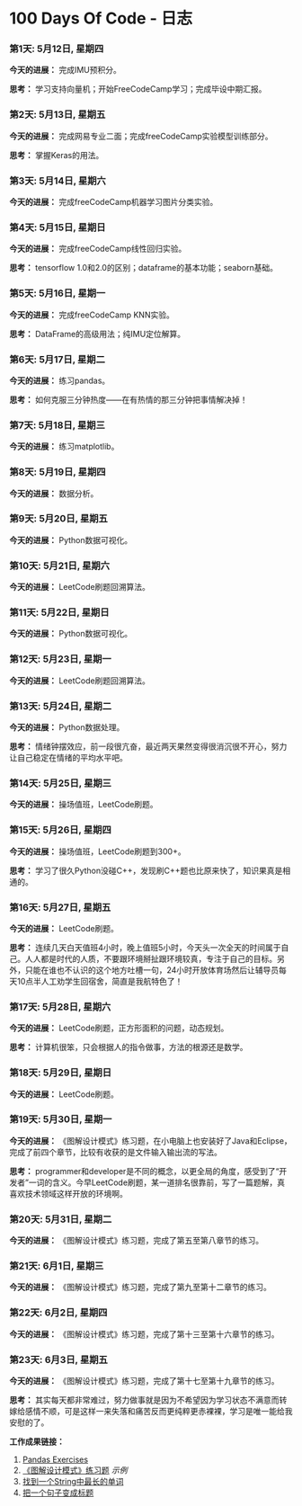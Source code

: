 # 100 Days Of Code - 日志

### 第1天: 5月12日, 星期四

**今天的进展：** 完成IMU预积分。

**思考：** 学习支持向量机；开始FreeCodeCamp学习；完成毕设中期汇报。

### 第2天: 5月13日, 星期五

**今天的进展：** 完成网易专业二面；完成freeCodeCamp实验模型训练部分。

**思考：** 掌握Keras的用法。

### 第3天: 5月14日, 星期六

**今天的进展：** 完成freeCodeCamp机器学习图片分类实验。

### 第4天: 5月15日, 星期日

**今天的进展：** 完成freeCodeCamp线性回归实验。

**思考：** tensorflow 1.0和2.0的区别；dataframe的基本功能；seaborn基础。

### 第5天: 5月16日, 星期一

**今天的进展：** 完成freeCodeCamp KNN实验。

**思考：** DataFrame的高级用法；纯IMU定位解算。

### 第6天: 5月17日, 星期二

**今天的进展：** 练习pandas。

**思考：** 如何克服三分钟热度——在有热情的那三分钟把事情解决掉！

### 第7天: 5月18日, 星期三

**今天的进展：** 练习matplotlib。

### 第8天: 5月19日, 星期四

**今天的进展：** 数据分析。

### 第9天: 5月20日, 星期五

**今天的进展：** Python数据可视化。

### 第10天: 5月21日, 星期六

**今天的进展：** LeetCode刷题回溯算法。

### 第11天: 5月22日, 星期日

**今天的进展：** Python数据可视化。

### 第12天: 5月23日, 星期一

**今天的进展：** LeetCode刷题回溯算法。

### 第13天: 5月24日, 星期二

**今天的进展：** Python数据处理。

**思考：** 情绪钟摆效应，前一段很亢奋，最近两天果然变得很消沉很不开心，努力让自己稳定在情绪的平均水平吧。

### 第14天: 5月25日, 星期三

**今天的进展：** 操场值班，LeetCode刷题。

### 第15天: 5月26日, 星期四

**今天的进展：** 操场值班，LeetCode刷题到300+。

**思考：** 学习了很久Python没碰C++，发现刷C++题也比原来快了，知识果真是相通的。

### 第16天: 5月27日, 星期五

**今天的进展：** LeetCode刷题。

**思考：** 连续几天白天值班4小时，晚上值班5小时，今天头一次全天的时间属于自己。人人都是时代的人质，不要跟环境掰扯跟环境较真，专注于自己的目标。另外，只能在谁也不认识的这个地方吐槽一句，24小时开放体育场然后让辅导员每天10点半人工劝学生回宿舍，简直是我航特色了！

### 第17天: 5月28日, 星期六

**今天的进展：** LeetCode刷题，正方形面积的问题，动态规划。

**思考：** 计算机很笨，只会根据人的指令做事，方法的根源还是数学。

### 第18天: 5月29日, 星期日

**今天的进展：** LeetCode刷题。

### 第19天: 5月30日, 星期一

**今天的进展：** 《图解设计模式》练习题，在小电脑上也安装好了Java和Eclipse，完成了前四个章节，比较有收获的是文件输入输出流的写法。

**思考：** programmer和developer是不同的概念，以更全局的角度，感受到了“开发者”一词的含义。今早LeetCode刷题，某一道排名很靠前，写了一篇题解，真喜欢技术领域这样开放的环境啊。

### 第20天: 5月31日, 星期二

**今天的进展：** 《图解设计模式》练习题，完成了第五至第八章节的练习。

### 第21天: 6月1日, 星期三

**今天的进展：** 《图解设计模式》练习题，完成了第九至第十二章节的练习。

### 第22天: 6月2日, 星期四

**今天的进展：** 《图解设计模式》练习题，完成了第十三至第十六章节的练习。

### 第23天: 6月3日, 星期五

**今天的进展：** 《图解设计模式》练习题，完成了第十七至第十九章节的练习。

**思考：** 其实每天都非常难过，努力做事就是因为不希望因为学习状态不满意而转嫁给感情不顺，可是这样一来失落和痛苦反而更纯粹更赤裸裸，学习是唯一能给我安慰的了。

**工作成果链接：**
1. [Pandas Exercises](https://github.com/AshleyLi98/pandas_exercises)
2. [《图解设计模式》练习题](https://github.com/AshleyLi98/Design_Patterns)
*示例*
1. [找到一个String中最长的单词](https://www.freecodecamp.com/challenges/find-the-longest-word-in-a-string)
2. [把一个句子变成标题](https://www.freecodecamp.com/challenges/title-case-a-sentence)
